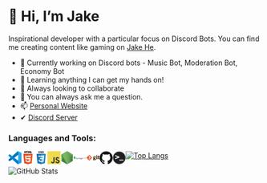 # 👋 Hi, I’m Jake

Inspirational developer with a particular focus on Discord Bots.
You can find me creating content like gaming on [Jake He](https://www.youtube.com/channel/UCOijWL8wT8zNisH4zCrcuCA).

- 🤖 Currently working on Discord bots - Music Bot, Moderation Bot, Economy Bot
- 🙌 Learning anything I can get my hands on!
- 👯 Always looking to collaborate
- 💬 You can always ask me a question.
- 📫 [Personal Website](http://jakehe.unaux.com/)
- ✔ [Discord Server](https://dsc.gg/jakesnation)

### Languages and Tools:
<p align="center">
<img align="left" alt="Visual Studio Code" width="26px" src="https://raw.githubusercontent.com/github/explore/80688e429a7d4ef2fca1e82350fe8e3517d3494d/topics/visual-studio-code/visual-studio-code.png" /></p>
<img align="left" alt="HTML5" width="26px" src="https://raw.githubusercontent.com/github/explore/80688e429a7d4ef2fca1e82350fe8e3517d3494d/topics/html/html.png" />
<img align="left" alt="CSS3" width="26px" src="https://raw.githubusercontent.com/github/explore/80688e429a7d4ef2fca1e82350fe8e3517d3494d/topics/css/css.png" />
<img align="left" alt="JavaScript" width="26px" src="https://raw.githubusercontent.com/github/explore/80688e429a7d4ef2fca1e82350fe8e3517d3494d/topics/javascript/javascript.png" />
<img align="left" alt="Node.js" width="26px" src="https://raw.githubusercontent.com/github/explore/80688e429a7d4ef2fca1e82350fe8e3517d3494d/topics/nodejs/nodejs.png" />
<img align="left" alt="MongoDB" width="26px" src="https://raw.githubusercontent.com/github/explore/80688e429a7d4ef2fca1e82350fe8e3517d3494d/topics/mongodb/mongodb.png" />
<img align="left" alt="Git" width="26px" src="https://raw.githubusercontent.com/github/explore/80688e429a7d4ef2fca1e82350fe8e3517d3494d/topics/git/git.png" />
<img align="left" alt="GitHub" width="26px" src="https://raw.githubusercontent.com/github/explore/78df643247d429f6cc873026c0622819ad797942/topics/github/github.png" />
<img align="left" alt="Terminal" width="26px" src="https://raw.githubusercontent.com/github/explore/80688e429a7d4ef2fca1e82350fe8e3517d3494d/topics/terminal/terminal.png" />

  
[![Top Langs](https://github-readme-stats.vercel.app/api/top-langs/?username=jakethebest1238)](https://github.com/jakethebest1238/jakethebest1238)

![GitHub Stats](https://github-readme-stats.vercel.app/api?username=jakethebest1238&theme=radical)


